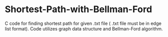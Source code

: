 # Shortest-Path-with-Bellman-Ford
C code for finding shortest path for given .txt file ( .txt file must be in edge list format). Code utilizes graph data structure and Bellman-Ford algorithm.
